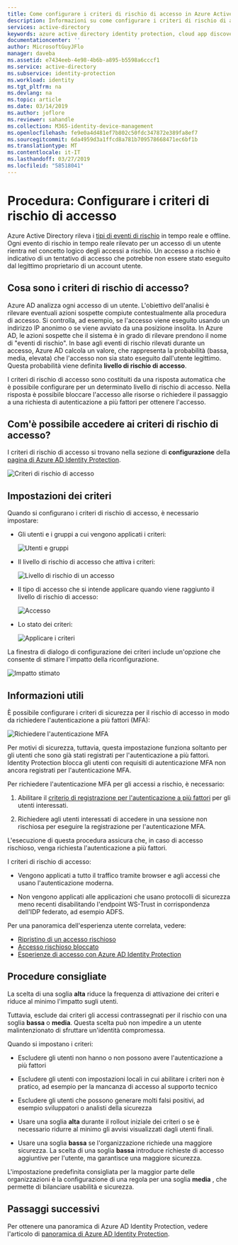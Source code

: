 ```yaml
---
title: Come configurare i criteri di rischio di accesso in Azure Active Directory Identity Protection | Microsoft Docs
description: Informazioni su come configurare i criteri di rischio di accesso in Azure AD Identity Protection.
services: active-directory
keywords: azure active directory identity protection, cloud app discovery, gestione applicazioni, sicurezza, rischio, livello di rischio, vulnerabilità, criteri di sicurezza
documentationcenter: ''
author: MicrosoftGuyJFlo
manager: daveba
ms.assetid: e7434eeb-4e98-4b6b-a895-b5598a6cccf1
ms.service: active-directory
ms.subservice: identity-protection
ms.workload: identity
ms.tgt_pltfrm: na
ms.devlang: na
ms.topic: article
ms.date: 03/14/2019
ms.author: joflore
ms.reviewer: sahandle
ms.collection: M365-identity-device-management
ms.openlocfilehash: fe9e0a4d481ef7b802c50fdc347872e389fa8ef7
ms.sourcegitcommit: 6da4959d3a1ffcd8a781b709578668471ec6bf1b
ms.translationtype: MT
ms.contentlocale: it-IT
ms.lasthandoff: 03/27/2019
ms.locfileid: "58518041"
---
```

# <a name="how-to-configure-the-sign-in-risk-policy"></a>Procedura: Configurare i criteri di rischio di accesso

Azure Active Directory rileva i [tipi di eventi di rischio](../reports-monitoring/concept-risk-events.md#risk-event-types) in tempo reale e offline. Ogni evento di rischio in tempo reale rilevato per un accesso di un utente rientra nel concetto logico degli accessi a rischio. Un accesso a rischio è indicativo di un tentativo di accesso che potrebbe non essere stato eseguito dal legittimo proprietario di un account utente.


## <a name="what-is-the-sign-in-risk-policy"></a>Cosa sono i criteri di rischio di accesso?

Azure AD analizza ogni accesso di un utente. L'obiettivo dell'analisi è rilevare eventuali azioni sospette compiute contestualmente alla procedura di accesso. Si controlla, ad esempio, se l'accesso viene eseguito usando un indirizzo IP anonimo o se viene avviato da una posizione insolita. In Azure AD, le azioni sospette che il sistema è in grado di rilevare prendono il nome di "eventi di rischio". In base agli eventi di rischio rilevati durante un accesso, Azure AD calcola un valore, che rappresenta la probabilità (bassa, media, elevata) che l'accesso non sia stato eseguito dall'utente legittimo. Questa probabilità viene definita **livello di rischio di accesso**.

I criteri di rischio di accesso sono costituiti da una risposta automatica che è possibile configurare per un determinato livello di rischio di accesso. Nella risposta è possibile bloccare l'accesso alle risorse o richiedere il passaggio a una richiesta di autenticazione a più fattori per ottenere l'accesso.

   
## <a name="how-do-i-access-the-sign-in-risk-policy"></a>Com'è possibile accedere ai criteri di rischio di accesso?
   
I criteri di rischio di accesso si trovano nella sezione di **configurazione** della [pagina di Azure AD Identity Protection](https://portal.azure.com/#blade/Microsoft_AAD_ProtectionCenter/IdentitySecurityDashboardMenuBlade/SignInPolicy).
   
![Criteri di rischio di accesso](./media/howto-sign-in-risk-policy/1014.png "Criteri di rischio di accesso")


## <a name="policy-settings"></a>Impostazioni dei criteri

Quando si configurano i criteri di rischio di accesso, è necessario impostare:

- Gli utenti e i gruppi a cui vengono applicati i criteri:

    ![Utenti e gruppi](./media/howto-sign-in-risk-policy/11.png)

- Il livello di rischio di accesso che attiva i criteri:

    ![Livello di rischio di un accesso](./media/howto-sign-in-risk-policy/12.png)

- Il tipo di accesso che si intende applicare quando viene raggiunto il livello di rischio di accesso:  

    ![Accesso](./media/howto-sign-in-risk-policy/13.png)

- Lo stato dei criteri:

    ![Applicare i criteri](./media/howto-sign-in-risk-policy/14.png)


La finestra di dialogo di configurazione dei criteri include un'opzione che consente di stimare l'impatto della riconfigurazione.

![Impatto stimato](./media/howto-sign-in-risk-policy/15.png)

## <a name="what-you-should-know"></a>Informazioni utili

È possibile configurare i criteri di sicurezza per il rischio di accesso in modo da richiedere l'autenticazione a più fattori (MFA):

![Richiedere l'autenticazione MFA](./media/howto-sign-in-risk-policy/16.png)

Per motivi di sicurezza, tuttavia, questa impostazione funziona soltanto per gli utenti che sono già stati registrati per l'autenticazione a più fattori. Identity Protection blocca gli utenti con requisiti di autenticazione MFA non ancora registrati per l'autenticazione MFA.

Per richiedere l'autenticazione MFA per gli accessi a rischio, è necessario:

1. Abilitare il [criterio di registrazione per l'autenticazione a più fattori](howto-mfa-policy.md) per gli utenti interessati.

2. Richiedere agli utenti interessati di accedere in una sessione non rischiosa per eseguire la registrazione per l'autenticazione MFA.

L'esecuzione di questa procedura assicura che, in caso di accesso rischioso, venga richiesta l'autenticazione a più fattori.

I criteri di rischio di accesso:

- Vengono applicati a tutto il traffico tramite browser e agli accessi che usano l'autenticazione moderna.

- Non vengono applicati alle applicazioni che usano protocolli di sicurezza meno recenti disabilitando l'endpoint WS-Trust in corrispondenza dell'IDP federato, ad esempio ADFS.


Per una panoramica dell'esperienza utente correlata, vedere:

* [Ripristino di un accesso rischioso](flows.md#risky-sign-in-recovery)
* [Accesso rischioso bloccato](flows.md#risky-sign-in-blocked)  
* [Esperienze di accesso con Azure AD Identity Protection](flows.md)  

## <a name="best-practices"></a>Procedure consigliate

La scelta di una soglia **alta** riduce la frequenza di attivazione dei criteri e riduce al minimo l'impatto sugli utenti.  

Tuttavia, esclude dai criteri gli accessi contrassegnati per il rischio con una soglia **bassa** o **media**. Questa scelta può non impedire a un utente malintenzionato di sfruttare un'identità compromessa.

Quando si impostano i criteri:

- Escludere gli utenti non hanno o non possono avere l'autenticazione a più fattori

- Escludere gli utenti con impostazioni locali in cui abilitare i criteri non è pratico, ad esempio per la mancanza di accesso al supporto tecnico

- Escludere gli utenti che possono generare molti falsi positivi, ad esempio sviluppatori o analisti della sicurezza

- Usare una soglia **alta** durante il rollout iniziale dei criteri o se è necessario ridurre al minimo gli avvisi visualizzati dagli utenti finali.

- Usare una soglia **bassa** se l'organizzazione richiede una maggiore sicurezza. La scelta di una soglia **bassa** introduce richieste di accesso aggiuntive per l'utente, ma garantisce una maggiore sicurezza.

L'impostazione predefinita consigliata per la maggior parte delle organizzazioni è la configurazione di una regola per una soglia **media** , che permette di bilanciare usabilità e sicurezza.






## <a name="next-steps"></a>Passaggi successivi

Per ottenere una panoramica di Azure AD Identity Protection, vedere l'articolo di [panoramica di Azure AD Identity Protection](overview.md).
